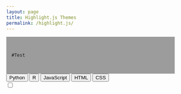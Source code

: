 ```yaml
---
layout: page
title: Highlight.js Themes
permalink: /highlight.js/
---
```


 
<html>
<head>
<style>

.btn {
  border-radius: 3px;
  background:transparent;
   border: solid 1px #9c9c9c;
   color: #9c9c9c;
   display: inline-block;
   font-family: "Raleway", Helvetica, sans-serif;
   font-size: .7em !important;
   font-weight: 800;
   height: 1.5em;
   letter-spacing: 0em;
   line-height: 1.5em;
   margin: auto;
   padding: 0 .6em;
   -moz-transition: background-color 0.2s ease, border 0.2s ease, color 0.2s ease;
   -webkit-transition: background-color 0.2s ease, border 0.2s ease, color 0.2s ease;
   -ms-transition: background-color 0.2s ease, border 0.2s ease, color 0.2s ease;
   transition: background-color 0.2s ease, border 0.2s ease, color 0.2s ease;
   text-align: center;
   text-transform: capitalize;
   width: fit-content;
   background-color:transparent;
}

.btn:hover {
background: -webkit-linear-gradient(45deg, #FA8BFF 0%, #2BD2FF 52%, #2BFF88 90%);
  -webkit-background-clip: text;
  -webkit-text-fill-color: transparent;
    border: solid 1px;
}

.theme-switch-wrapper {
  display: inline-block;
  padding-top: 0px;
  padding-left:25em;
  align-items: center;

  em {
    margin-left: 10px;
    font-size: 10px;
  }
}
.theme-switch {
  display: inline-block;
  height: 34px;
  position: relative;
  width: 60px;
}

.theme-switch input {
  display:none;
}

.slider {
  background-color: #ccc;
  bottom: 0;
  cursor: pointer;
  left: 0;
  position: absolute;
  right: 0;
  top: 0;
  transition: .4s;
}

.slider:before {
  background-color: #fff;
  bottom: 4px;
  content: "";
  height: 26px;
  left: 4px;
  position: absolute;
  transition: .4s;
  width: 26px;
}

input:checked + .slider {
  background: -webkit-linear-gradient(45deg, #FA8BFF 0%, #2BD2FF 52%, #2BFF88 90%);
}

input:checked + .slider:before {
  transform: translateX(26px);
}

.slider.round {
  border-radius: 34px;
}

.slider.round:before {
  border-radius: 50%;
}
.myDiv {
  padding: 1em;
  background: #9c9c9c;
  width: 30em;
  border: 1 px solid #3D3D3E;
  
}


</style>
</head>

<body>

<div class="myDiv">

<link rel="stylesheet"
      href="https://cdnjs.cloudflare.com/ajax/libs/highlight.js/10.2.0/styles/gradient-light.min.css" id="js_css">


<script src="https://cdnjs.cloudflare.com/ajax/libs/highlight.js/10.2.0/highlight.min.js"></script>
<script>hljs.initHighlightingOnLoad();</script>


  <pre><code>
#Test 
  </code></pre>
</div>

<div>
  <button class="btn">Python<i class="fab fa-python"></i></button>
  <button class="btn">R<i class="fab fa-r-project"></i></button>
  <button class="btn">JavaScript<i class="fab fa-js-square"></i></button>
  <button class="btn">HTML<i class="fas fa-code"></i></button>
  <button class="btn">CSS<i class="far fa-file-code"></i></button>
</div>

<div class="theme-switch-wrapper">
    <label class="theme-switch" for="checkbox">
        <input type="checkbox" id="checkbox" />
        <div class="slider round"></div>
  </label>
  <p id="switch_label" style='font-size:10px; color:#9c9c9c'></p>
  
  <script>
const toggleSwitch = document.querySelector('.theme-switch input[type="checkbox"]');

function switchTheme(e) {
    if (e.target.checked) {
        document.getElementById("js_css").setAttribute("href", "https://cdnjs.cloudflare.com/ajax/libs/highlight.js/10.2.0/styles/gradient-dark.min.css");
        document.getElementById("switch_label").innerHTML = "gradient dark";
    }
    else {
        document.getElementById("js_css").setAttribute("href", "https://cdnjs.cloudflare.com/ajax/libs/highlight.js/10.2.0/styles/gradient-light.min.css");
        document.getElementById("switch_label").innerHTML = "gradient light";
    }    
}

toggleSwitch.addEventListener('change', switchTheme, false);
</script>

</div>
</body>
</html>
